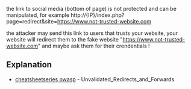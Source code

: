 the link to social media (bottom of page) is not protected and can be manipulated, for example http://{IP}/index.php?page=redirect&site=https://www.not-trusted-website.com

the attacker may send this link to users that trusts your website, your website will redirect them to the fake website "https://www.not-trusted-website.com" and maybe ask them for their crendentials !

## Explanation

* [cheatsheetseries owasp](https://cheatsheetseries.owasp.org/cheatsheets/Unvalidated_Redirects_and_Forwards_Cheat_Sheet.html) - Unvalidated_Redirects_and_Forwards
